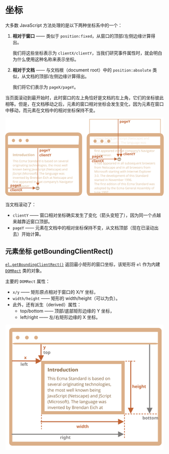 # 坐标

大多数 JavaScript 方法处理的是以下两种坐标系中的一个：

1. **相对于窗口** —— 类似于 `position:fixed`，从窗口的顶部/左侧边缘计算得出。

    我们将这些坐标表示为 `clientX/clientY`，当我们研究事件属性时，就会明白为什么使用这种名称来表示坐标。

2. **相对于文档** —— 与文档根（document root）中的 `position:absolute` 类似，从文档的顶部/左侧边缘计算得出。

    我们将它们表示为 `pageX/pageY`。

当页面滚动到最开始时，此时窗口的左上角恰好是文档的左上角，它们的坐标彼此相等。但是，在文档移动之后，元素的窗口相对坐标会发生变化，因为元素在窗口中移动，而元素在文档中的相对坐标保持不变。

![document-and-window-coordinates-scrolled](assets/document-and-window-coordinates-scrolled.svg)

当文档滚动了：

- `clientY` —— 窗口相对坐标确实发生了变化（箭头变短了），因为同一个点越来越靠近窗口顶部。
- `pageY` —— 元素在文档中的相对坐标保持不变，从文档顶部（现在已滚动出去）开始计算。

## 元素坐标 getBoundingClientRect()

[`el.getBoundingClientRect()`](https://developer.mozilla.org/zh-CN/docs/Web/API/Element/getBoundingClientRect) 返回最小矩形的窗口坐标，该矩形将 `el` 作为内建 [`DOMRect`](https://developer.mozilla.org/zh-CN/docs/Web/API/DOMRect) 类的对象。

主要的 `DOMRect` 属性：

- `x/y` —— 矩形原点相对于窗口的 X/Y 坐标，
- `width/height` —— 矩形的 width/height（可以为负）。
- 此外，还有派生（derived）属性：
  - top/bottom —— 顶部/底部矩形边缘的 Y 坐标，
  - left/right —— 左/右矩形边缘的 X 坐标。

![coordinates](assets/coordinates.svg)